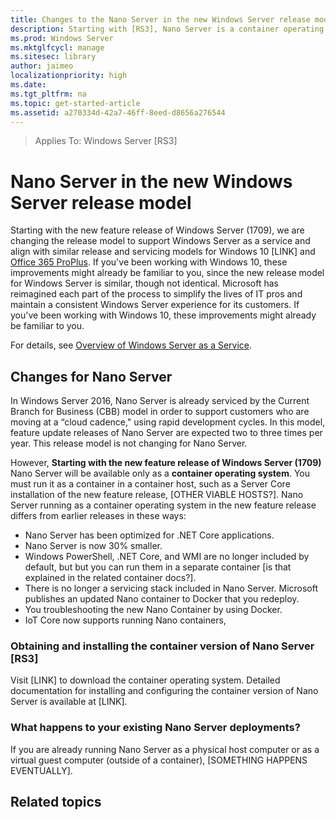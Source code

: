```yaml
---
title: Changes to the Nano Server in the new Windows Server release model
description: Starting with [RS3], Nano Server is a container operating system only, with certain feature changes.
ms.prod: Windows Server
ms.mktglfcycl: manage
ms.sitesec: library
author: jaimeo
localizationpriority: high
ms.date: 
ms.tgt_pltfrm: na
ms.topic: get-started-article
ms.assetid: a270334d-42a7-46ff-8eed-d8656a276544
---
```


>Applies To: Windows Server [RS3]

# Nano Server in the new Windows Server release model


Starting with the new feature release of Windows Server (1709), we are changing the release model to support Windows Server as a service and align with similar release and servicing models for Windows 10 [LINK] and [Office 365 ProPlus](https://support.office.com/en-us/article/Overview-of-the-upcoming-changes-to-Office-365-ProPlus-update-management-78b33779-9356-4cdf-9d2c-08350ef05cca). If you've been working with Windows 10, these improvements might already be familiar to you, since the new release model for Windows Server is similar, though not identical. Microsoft has reimagined each part of the process to simplify the lives of IT pros and maintain a consistent Windows Server experience for its customers. If you've been working with Windows 10, these improvements might already be familiar to you. 

For details, see [Overview of Windows Server as a Service](https://aka.ms/wsaas).

## Changes for Nano Server
In Windows Server 2016, Nano Server is already serviced by the Current Branch for Business (CBB) model in order to support customers who are moving at a “cloud cadence," using rapid development cycles. In this model, feature update releases of Nano Server are expected two to three times per year. This release model is not changing for Nano Server.

However, **Starting with the new feature release of Windows Server (1709)** Nano Server will be available only as a **container operating system**. You must run it as a container in a container host, such as a Server Core installation of the new feature release, [OTHER VIABLE HOSTS?]. Nano Server running as a container operating system in the new feature release differs from earlier releases in these ways:

- Nano Server has been optimized for .NET Core applications.
- Nano Server is now 30% smaller.
- Windows PowerShell, .NET Core, and WMI are no longer included by default, but but you can run them in a separate container [is that explained in the related container docs?].
- There is no longer a servicing stack included in Nano Server. Microsoft publishes an updated Nano container to Docker that you redeploy.
- You troubleshooting the new Nano Container by using Docker.
- IoT Core now supports running Nano containers,


### Obtaining and installing the container version of Nano Server [RS3]

Visit [LINK] to download the container operating system. Detailed documentation for installing and configuring the container version of Nano Server is available at [LINK].

### What happens to your existing Nano Server deployments?

If you are already running Nano Server as a physical host computer or as a virtual guest computer (outside of a container), [SOMETHING HAPPENS EVENTUALLY].



## Related topics








